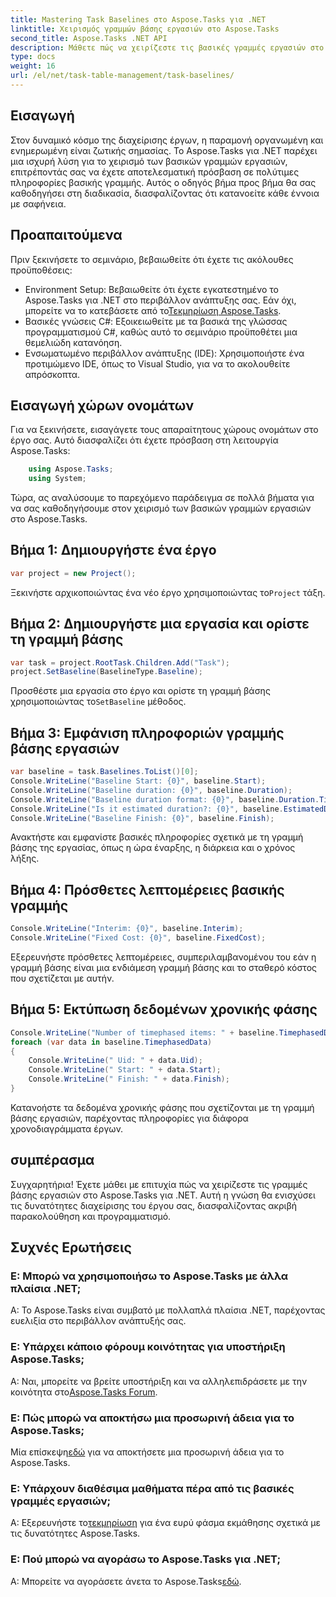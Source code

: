 ```yaml
---
title: Mastering Task Baselines στο Aspose.Tasks για .NET
linktitle: Χειρισμός γραμμών βάσης εργασιών στο Aspose.Tasks
second_title: Aspose.Tasks .NET API
description: Μάθετε πώς να χειρίζεστε τις βασικές γραμμές εργασιών στο Aspose.Tasks για .NET με αυτόν τον περιεκτικό οδηγό. Βελτιώστε τις δεξιότητές σας στη διαχείριση έργων σήμερα!
type: docs
weight: 16
url: /el/net/task-table-management/task-baselines/
---
```

## Εισαγωγή
Στον δυναμικό κόσμο της διαχείρισης έργων, η παραμονή οργανωμένη και ενημερωμένη είναι ζωτικής σημασίας. Το Aspose.Tasks για .NET παρέχει μια ισχυρή λύση για το χειρισμό των βασικών γραμμών εργασιών, επιτρέποντάς σας να έχετε αποτελεσματική πρόσβαση σε πολύτιμες πληροφορίες βασικής γραμμής. Αυτός ο οδηγός βήμα προς βήμα θα σας καθοδηγήσει στη διαδικασία, διασφαλίζοντας ότι κατανοείτε κάθε έννοια με σαφήνεια.
## Προαπαιτούμενα
Πριν ξεκινήσετε το σεμινάριο, βεβαιωθείτε ότι έχετε τις ακόλουθες προϋποθέσεις:
-  Environment Setup: Βεβαιωθείτε ότι έχετε εγκατεστημένο το Aspose.Tasks για .NET στο περιβάλλον ανάπτυξης σας. Εάν όχι, μπορείτε να το κατεβάσετε από το[Τεκμηρίωση Aspose.Tasks](https://reference.aspose.com/tasks/net/).
- Βασικές γνώσεις C#: Εξοικειωθείτε με τα βασικά της γλώσσας προγραμματισμού C#, καθώς αυτό το σεμινάριο προϋποθέτει μια θεμελιώδη κατανόηση.
- Ενσωματωμένο περιβάλλον ανάπτυξης (IDE): Χρησιμοποιήστε ένα προτιμώμενο IDE, όπως το Visual Studio, για να το ακολουθείτε απρόσκοπτα.
## Εισαγωγή χώρων ονομάτων
Για να ξεκινήσετε, εισαγάγετε τους απαραίτητους χώρους ονομάτων στο έργο σας. Αυτό διασφαλίζει ότι έχετε πρόσβαση στη λειτουργία Aspose.Tasks:
```csharp
    using Aspose.Tasks;
    using System;
```
Τώρα, ας αναλύσουμε το παρεχόμενο παράδειγμα σε πολλά βήματα για να σας καθοδηγήσουμε στον χειρισμό των βασικών γραμμών εργασιών στο Aspose.Tasks.
## Βήμα 1: Δημιουργήστε ένα έργο
```csharp
var project = new Project();
```
 Ξεκινήστε αρχικοποιώντας ένα νέο έργο χρησιμοποιώντας το`Project` τάξη.
## Βήμα 2: Δημιουργήστε μια εργασία και ορίστε τη γραμμή βάσης
```csharp
var task = project.RootTask.Children.Add("Task");
project.SetBaseline(BaselineType.Baseline);
```
 Προσθέστε μια εργασία στο έργο και ορίστε τη γραμμή βάσης χρησιμοποιώντας το`SetBaseline` μέθοδος.
## Βήμα 3: Εμφάνιση πληροφοριών γραμμής βάσης εργασιών
```csharp
var baseline = task.Baselines.ToList()[0];
Console.WriteLine("Baseline Start: {0}", baseline.Start);
Console.WriteLine("Baseline duration: {0}", baseline.Duration);
Console.WriteLine("Baseline duration format: {0}", baseline.Duration.TimeUnit);
Console.WriteLine("Is it estimated duration?: {0}", baseline.EstimatedDuration);
Console.WriteLine("Baseline Finish: {0}", baseline.Finish);
```
Ανακτήστε και εμφανίστε βασικές πληροφορίες σχετικά με τη γραμμή βάσης της εργασίας, όπως η ώρα έναρξης, η διάρκεια και ο χρόνος λήξης.
## Βήμα 4: Πρόσθετες λεπτομέρειες βασικής γραμμής
```csharp
Console.WriteLine("Interim: {0}", baseline.Interim);
Console.WriteLine("Fixed Cost: {0}", baseline.FixedCost);
```
Εξερευνήστε πρόσθετες λεπτομέρειες, συμπεριλαμβανομένου του εάν η γραμμή βάσης είναι μια ενδιάμεση γραμμή βάσης και το σταθερό κόστος που σχετίζεται με αυτήν.
## Βήμα 5: Εκτύπωση δεδομένων χρονικής φάσης
```csharp
Console.WriteLine("Number of timephased items: " + baseline.TimephasedData.Count);
foreach (var data in baseline.TimephasedData)
{
    Console.WriteLine(" Uid: " + data.Uid);
    Console.WriteLine(" Start: " + data.Start);
    Console.WriteLine(" Finish: " + data.Finish);
}
```
Κατανοήστε τα δεδομένα χρονικής φάσης που σχετίζονται με τη γραμμή βάσης εργασιών, παρέχοντας πληροφορίες για διάφορα χρονοδιαγράμματα έργων.
## συμπέρασμα
Συγχαρητήρια! Έχετε μάθει με επιτυχία πώς να χειρίζεστε τις γραμμές βάσης εργασιών στο Aspose.Tasks για .NET. Αυτή η γνώση θα ενισχύσει τις δυνατότητες διαχείρισης του έργου σας, διασφαλίζοντας ακριβή παρακολούθηση και προγραμματισμό.
## Συχνές Ερωτήσεις
### Ε: Μπορώ να χρησιμοποιήσω το Aspose.Tasks με άλλα πλαίσια .NET;
Α: Το Aspose.Tasks είναι συμβατό με πολλαπλά πλαίσια .NET, παρέχοντας ευελιξία στο περιβάλλον ανάπτυξής σας.
### Ε: Υπάρχει κάποιο φόρουμ κοινότητας για υποστήριξη Aspose.Tasks;
Α: Ναι, μπορείτε να βρείτε υποστήριξη και να αλληλεπιδράσετε με την κοινότητα στο[Aspose.Tasks Forum](https://forum.aspose.com/c/tasks/15).
### Ε: Πώς μπορώ να αποκτήσω μια προσωρινή άδεια για το Aspose.Tasks;
 Μία επίσκεψη[εδώ](https://purchase.aspose.com/temporary-license/) για να αποκτήσετε μια προσωρινή άδεια για το Aspose.Tasks.
### Ε: Υπάρχουν διαθέσιμα μαθήματα πέρα από τις βασικές γραμμές εργασιών;
 Α: Εξερευνήστε το[τεκμηρίωση](https://reference.aspose.com/tasks/net/) για ένα ευρύ φάσμα εκμάθησης σχετικά με τις δυνατότητες Aspose.Tasks.
### Ε: Πού μπορώ να αγοράσω το Aspose.Tasks για .NET;
 Α: Μπορείτε να αγοράσετε άνετα το Aspose.Tasks[εδώ](https://purchase.aspose.com/buy).